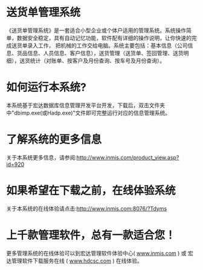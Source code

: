 # 送货单管理系统

《送货单管理系统》是一套适合小型企业或个体户适用的管理系统。系统操作简单，数据安全稳定，具有自动记忆功能，软件配有详细的操作说明，让你快速的完成送货单录入工作， 把机械的工作交给电脑。系统主要包括：基本信息（公司信息、货品信息、人员信息、客户信息），送货管理（送货单、签回管理、送货明细），送货统计（对账单、按客户及月份查询、按车号及月份查询）。

# 如何运行本系统?

本系统基于宏达数据库信息管理开发平台开发，下载后，双击文件夹中"dbimp.exe(或Hadp.exe)"文件即可完整运行对应的信息管理系统。

# 了解系统的更多信息

关于本系统更多信息，请参阅:http://www.inmis.com/product_view.asp?id=920

# 如果希望在下载之前，在线体验系统

关于本系统的在线体验请点击:http://www.inmis.com:8076/?Tdyms

# 上千款管理软件，总有一款适合您！

更多管理系统的在线体验可以到宏达管理软件体验中心( www.inmis.com ) 或 宏达管理软件下载服务在线 ( www.hdcsc.com ) 在线体验。

